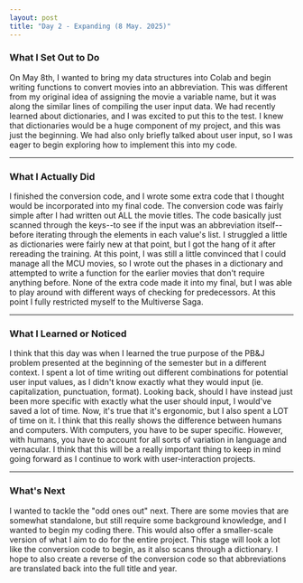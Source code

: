 ```yaml
---
layout: post
title: "Day 2 - Expanding (8 May. 2025)"
---
```


### What I Set Out to Do

On May 8th, I wanted to bring my data structures into Colab and begin writing functions to convert movies into an abbreviation. This was different from my original idea of assigning the movie a variable name, but it was along the similar lines of compiling the user input data. We had recently learned about dictionaries, and I was excited to put this to the test. I knew that dictionaries would be a huge component of my project, and this was just the beginning. We had also only briefly talked about user input, so I was eager to begin exploring how to implement this into my code. 

---

### What I Actually Did

I finished the conversion code, and I wrote some extra code that I thought would be incorporated into my final code. The conversion code was fairly simple after I had written out ALL the movie titles. The code basically just scanned through the keys--to see if the input was an abbreviation itself--before iterating through the elements in each value's list. 
I struggled a little as dictionaries were fairly new at that point, but I got the hang of it after rereading the training. At this point, I was still a little convinced that I could manage all the MCU movies, so I wrote out the phases in a dictionary and attempted to write a function for the earlier movies that don't require anything before. None of the extra code made it into my final, but I was able to play around with different ways of checking for predecessors. At this point I fully restricted myself to the Multiverse Saga. 

---

### What I Learned or Noticed

I think that this day was when I learned the true purpose of the PB&J problem presented at the beginning of the semester but in a different context. I spent a lot of time writing out different combinations for potential user input values, as I didn't know exactly what they would input (ie. capitalization, punctuation, format). Looking back, should I have instead just been more specific with exactly what the user should input, I would've saved a lot of time. Now, it's true that it's ergonomic, but I also spent a LOT of time on it. I think that this really shows the difference between humans and computers. With computers, you have to be super specific. However, with humans, you have to account for all sorts of variation in language and vernacular. I think that this will be a really important thing to keep in mind going forward as I continue to work with user-interaction projects.

---

### What's Next

I wanted to tackle the "odd ones out" next. There are some movies that are somewhat standalone, but still require some background knowledge, and I wanted to begin my coding there. This would also offer a smaller-scale version of what I aim to do for the entire project. This stage will look a lot like the conversion code to begin, as it also scans through a dictionary. I hope to also create a reverse of the conversion code so that abbreviations are translated back into the full title and year. 

